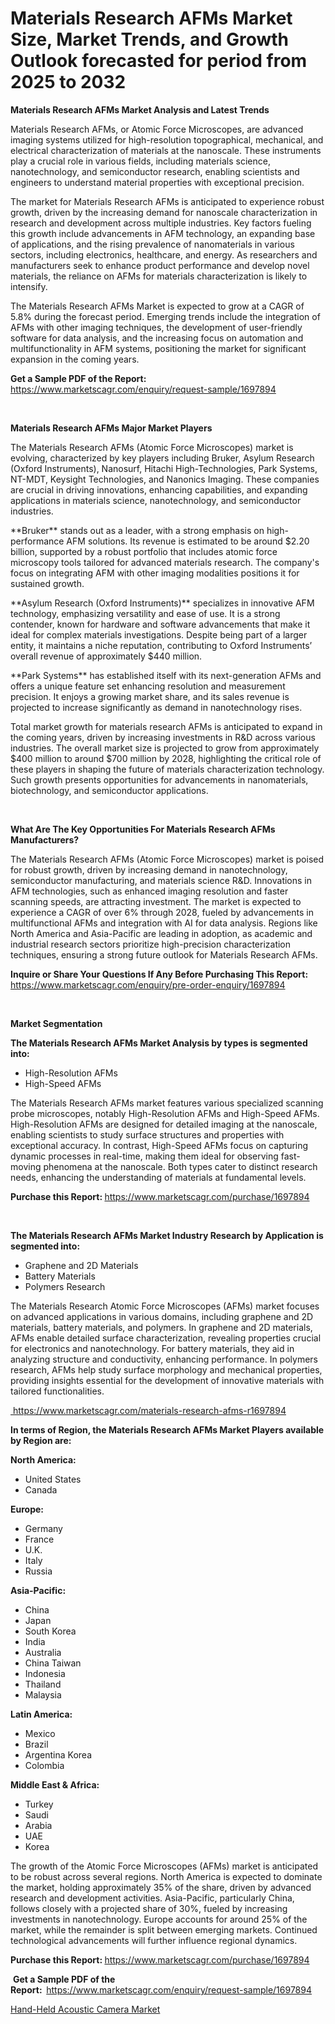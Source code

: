<p><h1>Materials Research AFMs Market Size, Market Trends, and Growth Outlook forecasted for period from 2025 to 2032</h1></p><p><strong>Materials Research AFMs Market Analysis and Latest Trends</strong></p>
<p><p>Materials Research AFMs, or Atomic Force Microscopes, are advanced imaging systems utilized for high-resolution topographical, mechanical, and electrical characterization of materials at the nanoscale. These instruments play a crucial role in various fields, including materials science, nanotechnology, and semiconductor research, enabling scientists and engineers to understand material properties with exceptional precision.</p><p>The market for Materials Research AFMs is anticipated to experience robust growth, driven by the increasing demand for nanoscale characterization in research and development across multiple industries. Key factors fueling this growth include advancements in AFM technology, an expanding base of applications, and the rising prevalence of nanomaterials in various sectors, including electronics, healthcare, and energy. As researchers and manufacturers seek to enhance product performance and develop novel materials, the reliance on AFMs for materials characterization is likely to intensify.</p><p>The Materials Research AFMs Market is expected to grow at a CAGR of 5.8% during the forecast period. Emerging trends include the integration of AFMs with other imaging techniques, the development of user-friendly software for data analysis, and the increasing focus on automation and multifunctionality in AFM systems, positioning the market for significant expansion in the coming years.</p></p>
<p><strong>Get a Sample PDF of the Report:&nbsp;</strong> <a href="https://www.marketscagr.com/enquiry/request-sample/1697894?utm_campaign=2822&utm_medium=2&utm_source=Github&utm_content=ia&utm_term=24032025&utm_id=materials-research-afms">https://www.marketscagr.com/enquiry/request-sample/1697894</a></p>
<p>&nbsp;</p>
<p><strong>Materials Research AFMs Major Market Players</strong></p>
<p><p>The Materials Research AFMs (Atomic Force Microscopes) market is evolving, characterized by key players including Bruker, Asylum Research (Oxford Instruments), Nanosurf, Hitachi High-Technologies, Park Systems, NT-MDT, Keysight Technologies, and Nanonics Imaging. These companies are crucial in driving innovations, enhancing capabilities, and expanding applications in materials science, nanotechnology, and semiconductor industries.</p><p>**Bruker** stands out as a leader, with a strong emphasis on high-performance AFM solutions. Its revenue is estimated to be around $2.20 billion, supported by a robust portfolio that includes atomic force microscopy tools tailored for advanced materials research. The company's focus on integrating AFM with other imaging modalities positions it for sustained growth.</p><p>**Asylum Research (Oxford Instruments)** specializes in innovative AFM technology, emphasizing versatility and ease of use. It is a strong contender, known for hardware and software advancements that make it ideal for complex materials investigations. Despite being part of a larger entity, it maintains a niche reputation, contributing to Oxford Instruments’ overall revenue of approximately $440 million.</p><p>**Park Systems** has established itself with its next-generation AFMs and offers a unique feature set enhancing resolution and measurement precision. It enjoys a growing market share, and its sales revenue is projected to increase significantly as demand in nanotechnology rises.</p><p>Total market growth for materials research AFMs is anticipated to expand in the coming years, driven by increasing investments in R&D across various industries. The overall market size is projected to grow from approximately $400 million to around $700 million by 2028, highlighting the critical role of these players in shaping the future of materials characterization technology. Such growth presents opportunities for advancements in nanomaterials, biotechnology, and semiconductor applications.</p></p>
<p>&nbsp;</p>
<p><strong>What Are The Key Opportunities For Materials Research AFMs Manufacturers?</strong></p>
<p><p>The Materials Research AFMs (Atomic Force Microscopes) market is poised for robust growth, driven by increasing demand in nanotechnology, semiconductor manufacturing, and materials science R&D. Innovations in AFM technologies, such as enhanced imaging resolution and faster scanning speeds, are attracting investment. The market is expected to experience a CAGR of over 6% through 2028, fueled by advancements in multifunctional AFMs and integration with AI for data analysis. Regions like North America and Asia-Pacific are leading in adoption, as academic and industrial research sectors prioritize high-precision characterization techniques, ensuring a strong future outlook for Materials Research AFMs.</p></p>
<p><strong>Inquire or Share Your Questions If Any Before Purchasing This Report:</strong> <a href="https://www.marketscagr.com/enquiry/pre-order-enquiry/1697894?utm_campaign=2822&utm_medium=2&utm_source=Github&utm_content=ia&utm_term=24032025&utm_id=materials-research-afms">https://www.marketscagr.com/enquiry/pre-order-enquiry/1697894</a></p>
<p>&nbsp;</p>
<p><strong>Market Segmentation</strong></p>
<p><strong>The Materials Research AFMs Market Analysis by types is segmented into:</strong></p>
<p><ul><li>High-Resolution AFMs</li><li>High-Speed AFMs</li></ul></p>
<p><p>The Materials Research AFMs market features various specialized scanning probe microscopes, notably High-Resolution AFMs and High-Speed AFMs. High-Resolution AFMs are designed for detailed imaging at the nanoscale, enabling scientists to study surface structures and properties with exceptional accuracy. In contrast, High-Speed AFMs focus on capturing dynamic processes in real-time, making them ideal for observing fast-moving phenomena at the nanoscale. Both types cater to distinct research needs, enhancing the understanding of materials at fundamental levels.</p></p>
<p><strong>Purchase this Report:&nbsp;</strong><a href="https://www.marketscagr.com/purchase/1697894?utm_campaign=2822&utm_medium=2&utm_source=Github&utm_content=ia&utm_term=24032025&utm_id=materials-research-afms">https://www.marketscagr.com/purchase/1697894</a></p>
<p>&nbsp;</p>
<p><strong>The Materials Research AFMs Market Industry Research by Application is segmented into:</strong></p>
<p><ul><li>Graphene and 2D Materials</li><li>Battery Materials</li><li>Polymers Research</li></ul></p>
<p><p>The Materials Research Atomic Force Microscopes (AFMs) market focuses on advanced applications in various domains, including graphene and 2D materials, battery materials, and polymers. In graphene and 2D materials, AFMs enable detailed surface characterization, revealing properties crucial for electronics and nanotechnology. For battery materials, they aid in analyzing structure and conductivity, enhancing performance. In polymers research, AFMs help study surface morphology and mechanical properties, providing insights essential for the development of innovative materials with tailored functionalities.</p></p>
<p><a href="https://www.marketscagr.com/materials-research-afms-r1697894?utm_campaign=2822&utm_medium=2&utm_source=Github&utm_content=ia&utm_term=24032025&utm_id=materials-research-afms">&nbsp;https://www.marketscagr.com/materials-research-afms-r1697894</a></p>
<p><strong>In terms of Region, the Materials Research AFMs Market Players available by Region are:</strong></p>
<p>
    <p> <strong> North America: </strong>
        <ul>
            <li>United States</li>
            <li>Canada</li>
        </ul>
        </p> 
    <p> <strong> Europe: </strong>
        <ul>
            <li>Germany</li>
            <li>France</li>
            <li>U.K.</li>
            <li>Italy</li>
            <li>Russia</li>
        </ul>
        </p> 
    <p> <strong> Asia-Pacific: </strong>
        <ul>
            <li>China</li>
            <li>Japan</li>
            <li>South Korea</li>
            <li>India</li>
            <li>Australia</li>
            <li>China Taiwan</li>
            <li>Indonesia</li>
            <li>Thailand</li>
            <li>Malaysia</li>
        </ul>
        </p> 
    <p> <strong> Latin America: </strong>
        <ul>
            <li>Mexico</li>
            <li>Brazil</li>
            <li>Argentina Korea</li>
            <li>Colombia</li>
        </ul>
        </p> 
    <p> <strong> Middle East & Africa: </strong>
        <ul>
            <li>Turkey</li>
            <li>Saudi</li>
            <li>Arabia</li>
            <li>UAE</li>
            <li>Korea</li>
        </ul>
    </p>
    </p>
<p><p>The growth of the Atomic Force Microscopes (AFMs) market is anticipated to be robust across several regions. North America is expected to dominate the market, holding approximately 35% of the share, driven by advanced research and development activities. Asia-Pacific, particularly China, follows closely with a projected share of 30%, fueled by increasing investments in nanotechnology. Europe accounts for around 25% of the market, while the remainder is split between emerging markets. Continued technological advancements will further influence regional dynamics.</p></p>
<p><strong>Purchase this Report: </strong><a href="https://www.marketscagr.com/purchase/1697894?utm_campaign=2822&utm_medium=2&utm_source=Github&utm_content=ia&utm_term=24032025&utm_id=materials-research-afms">https://www.marketscagr.com/purchase/1697894</a></p>
<p>&nbsp;<strong>Get a Sample PDF of the Report:&nbsp;&nbsp;</strong><a href="https://www.marketscagr.com/enquiry/request-sample/1697894?utm_campaign=2822&utm_medium=2&utm_source=Github&utm_content=ia&utm_term=24032025&utm_id=materials-research-afms">https://www.marketscagr.com/enquiry/request-sample/1697894</a></p>
<p><strong></strong></p>
<p><p><a href="https://github.com/mriwacraane/Market-Research-Report-List-1/blob/main/hand-held-acoustic-camera-market.md?utm_campaign=2822&utm_medium=2&utm_source=Github&utm_content=ia&utm_term=24032025&utm_id=materials-research-afms">Hand-Held Acoustic Camera Market</a></p></p>